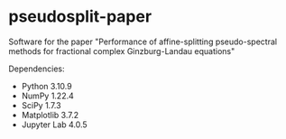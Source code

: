 # pseudosplit-paper
Software for the paper "Performance of affine-splitting pseudo-spectral methods for fractional complex Ginzburg-Landau equations"

Dependencies:
- Python 3.10.9
- NumPy 1.22.4
- SciPy 1.7.3
- Matplotlib 3.7.2
- Jupyter Lab 4.0.5
